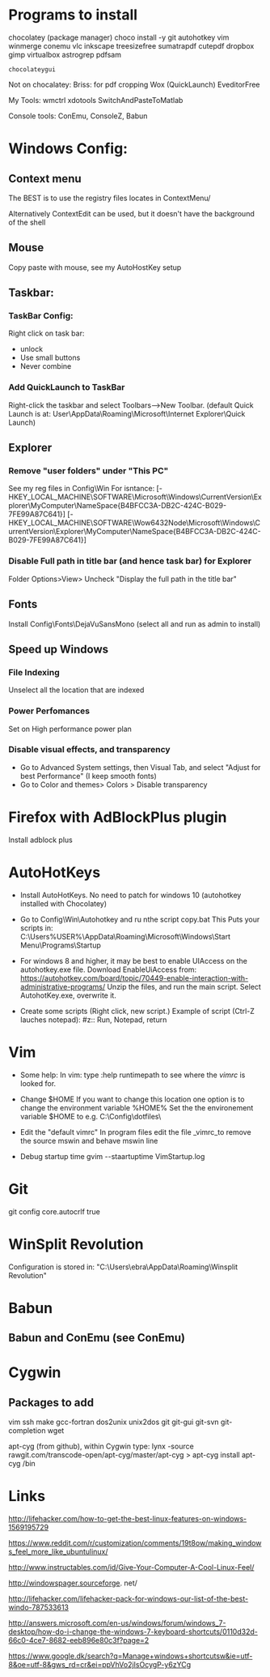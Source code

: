 
# Programs to install
chocolatey (package manager)
    choco install -y git autohotkey vim  winmerge conemu vlc inkscape treesizefree
    sumatrapdf
    cutepdf
    dropbox
    gimp
    virtualbox
    astrogrep
    pdfsam

    chocolateygui

Not on chocalatey:
    Briss: for pdf cropping
    Wox (QuickLaunch)
    EveditorFree

My Tools:
    wmctrl
    xdotools
    SwitchAndPasteToMatlab

Console tools:
    ConEmu, ConsoleZ, Babun

# Windows Config:

## Context menu
The BEST is to use the registry files locates in ContextMenu/ 

Alternatively ContextEdit can be used, but it doesn't have the background of the shell

## Mouse
Copy paste with mouse, see my AutoHostKey setup

## Taskbar: 
### TaskBar Config:
Right click on task bar:
- unlock
- Use small buttons
- Never combine

### Add QuickLaunch to TaskBar
Right-click the taskbar and select Toolbars-->New Toolbar.
(default Quick Launch is at: User\AppData\Roaming\Microsoft\Internet Explorer\Quick Launch)

## Explorer 
### Remove "user folders" under "This PC"
See my reg files in Config\Win
For isntance: 
    [-HKEY_LOCAL_MACHINE\SOFTWARE\Microsoft\Windows\CurrentVersion\Explorer\MyComputer\NameSpace\{B4BFCC3A-DB2C-424C-B029-7FE99A87C641}]
    [-HKEY_LOCAL_MACHINE\SOFTWARE\Wow6432Node\Microsoft\Windows\CurrentVersion\Explorer\MyComputer\NameSpace\{B4BFCC3A-DB2C-424C-B029-7FE99A87C641}]

### Disable Full path in title bar (and hence task bar) for Explorer 
Folder Options>View> Uncheck "Display the full path in the title bar"

## Fonts
Install Config\Fonts\DejaVuSansMono (select all and run as admin to install)
    
## Speed up Windows
### File Indexing
Unselect all the location that are indexed
### Power Perfomances
Set on High performance power plan
### Disable visual effects, and transparency
- Go to Advanced System settings, then Visual Tab, and select "Adjust for best Performance" (I keep smooth fonts)
- Go to Color and themes> Colors > Disable transparency



# Firefox with AdBlockPlus plugin
Install adblock plus


# AutoHotKeys

- Install AutoHotKeys.  No need to patch for windows 10 (autohotkey installed with Chocolatey)
- Go to Config\Win\Autohotkey and ru nthe script copy.bat This Puts your scripts in:
	C:\Users\%USER%\AppData\Roaming\Microsoft\Windows\Start Menu\Programs\Startup

- For windows 8 and higher, it may be best to enable UIAccess on the autohotkey.exe file. Download EnableUiAccess from:  https://autohotkey.com/board/topic/70449-enable-interaction-with-administrative-programs/ 
Unzip the files, and run the main script. Select AutohotKey.exe, overwrite it. 

- Create some scripts (Right click, new script.) 
 Example of script (Ctrl-Z lauches notepad):
#z::
Run, Notepad,
return


# Vim
- Some help:
In vim: type :help runtimepath to see where the _vimrc_ is looked for.

- Change $HOME
If you want to change this location one option is to change the environment variable %HOME%
Set the the environement variable $HOME to e.g. C:\Config\dotfiles\

- Edit the "default vimrc"
In program files
edit the file _vimrc_to remove the source mswin and behave mswin line

- Debug startup time
gvim --staartuptime VimStartup.log

# Git
git config core.autocrlf true




# WinSplit Revolution
Configuration is stored in:
"C:\Users\ebra\AppData\Roaming\Winsplit Revolution\"





# Babun

## Babun and ConEmu (see ConEmu)

# Cygwin

## Packages to add
vim
ssh
make 
gcc-fortran
dos2unix
unix2dos
git git-gui git-svn git-completion
wget

apt-cyg (from github), within Cygwin type:
lynx -source rawgit.com/transcode-open/apt-cyg/master/apt-cyg > apt-cyg
install apt-cyg /bin


# Links
http://lifehacker.com/how-to-get-the-best-linux-features-on-windows-1569195729

https://www.reddit.com/r/customization/comments/19t8ow/making_windows_feel_more_like_ubuntulinux/

http://www.instructables.com/id/Give-Your-Computer-A-Cool-Linux-Feel/


http://windowspager.sourceforge.
net/

http://lifehacker.com/lifehacker-pack-for-windows-our-list-of-the-best-windo-787533613

http://answers.microsoft.com/en-us/windows/forum/windows_7-desktop/how-do-i-change-the-windows-7-keyboard-shortcuts/0110d32d-66c0-4ce7-8682-eeb896e80c3f?page=2

https://www.google.dk/search?q=Manage+windows+shortcutsw&ie=utf-8&oe=utf-8&gws_rd=cr&ei=ppVhVo2jIsOcygP-y6zYCg


